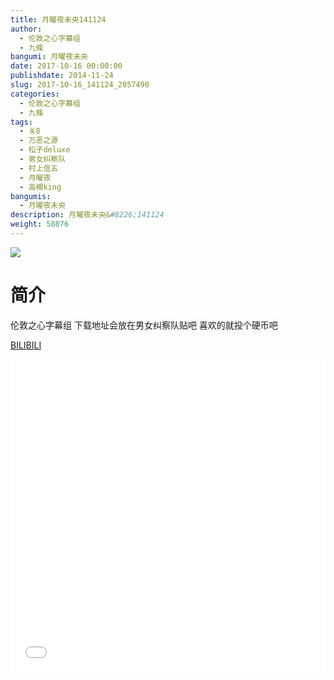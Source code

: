 ```yaml
---
title: 月曜夜未央141124
author: 
  - 伦敦之心字幕组
  - 九條
bangumi: 月曜夜未央
date: 2017-10-16 00:00:00
publishdate: 2014-11-24
slug: 2017-10-16_141124_2057490
categories: 
  - 伦敦之心字幕组
  - 九條
tags: 
  - 关8
  - 万恶之源
  - 松子deluxe
  - 男女纠察队
  - 村上信五
  - 月曜夜
  - 高槻king
bangumis: 
  - 月曜夜未央
description: 月曜夜未央&#8226;141124
weight: 58876
---
```


![](https://i.imgur.com/AahZSja.jpg)

# 简介  
伦敦之心字幕组 下载地址会放在男女纠察队贴吧 喜欢的就投个硬币吧

  [BILIBILI](https://www.bilibili.com/video/av2057490/)


<div class="vcontainer">  <iframe class='video' src="//www.bilibili.com/blackboard/player.html?aid=2057490" width="100%" height="500" frameborder="0" allowfullscreen="allowfullscreen"></iframe></div>

